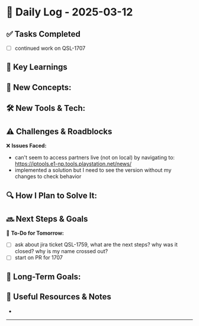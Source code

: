 
# 📝 Daily Log - 2025-03-12

## ✅ Tasks Completed
- [ ] continued work on QSL-1707

## 📖 Key Learnings
📌 **New Concepts:**
-

🛠 **New Tools & Tech:**
-

## ⚠️ Challenges & Roadblocks
❌ **Issues Faced:**
- can't seem to access partners live (not on local) by navigating to: https://iptools.e1-np.tools.playstation.net/news/
- implemented a solution but I need to see the version without my changes to check behavior

🔍 **How I Plan to Solve It:**
-

## 🔜 Next Steps & Goals
🎯 **To-Do for Tomorrow:**
- [ ] ask about jira ticket QSL-1759, what are the next steps? why was it closed? why is my name crossed out?
- [ ] start on PR for 1707

📅 **Long-Term Goals:**
-

## 🔗 Useful Resources & Notes
-

---
